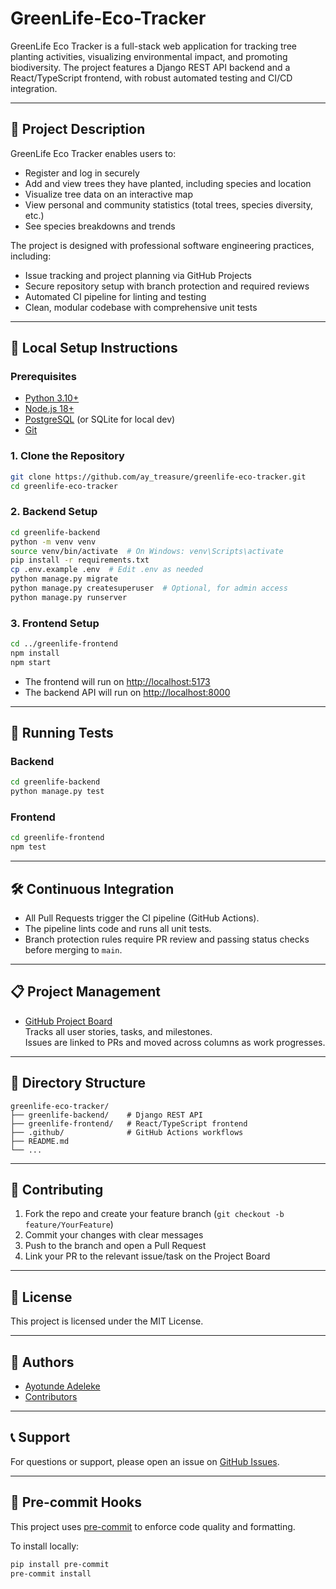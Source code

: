 
# GreenLife-Eco-Tracker  

GreenLife Eco Tracker is a full-stack web application for tracking tree planting activities, visualizing environmental impact, and promoting biodiversity. The project features a Django REST API backend and a React/TypeScript frontend, with robust automated testing and CI/CD integration.

---

## 🌱 Project Description

GreenLife Eco Tracker enables users to:
- Register and log in securely
- Add and view trees they have planted, including species and location
- Visualize tree data on an interactive map
- View personal and community statistics (total trees, species diversity, etc.)
- See species breakdowns and trends

The project is designed with professional software engineering practices, including:
- Issue tracking and project planning via GitHub Projects
- Secure repository setup with branch protection and required reviews
- Automated CI pipeline for linting and testing
- Clean, modular codebase with comprehensive unit tests

---

## 🚀 Local Setup Instructions

### Prerequisites

- [Python 3.10+](https://www.python.org/downloads/)
- [Node.js 18+](https://nodejs.org/)
- [PostgreSQL](https://www.postgresql.org/) (or SQLite for local dev)
- [Git](https://git-scm.com/)

### 1. Clone the Repository

```sh
git clone https://github.com/ay_treasure/greenlife-eco-tracker.git
cd greenlife-eco-tracker
```

### 2. Backend Setup

```sh
cd greenlife-backend
python -m venv venv
source venv/bin/activate  # On Windows: venv\Scripts\activate
pip install -r requirements.txt
cp .env.example .env  # Edit .env as needed
python manage.py migrate
python manage.py createsuperuser  # Optional, for admin access
python manage.py runserver
```

### 3. Frontend Setup

```sh
cd ../greenlife-frontend
npm install
npm start
```

- The frontend will run on [http://localhost:5173](http://localhost:5173)
- The backend API will run on [http://localhost:8000](http://localhost:8000)

---

## 🧪 Running Tests

### Backend

```sh
cd greenlife-backend
python manage.py test
```

### Frontend

```sh
cd greenlife-frontend
npm test
```

---

## 🛠️ Continuous Integration

- All Pull Requests trigger the CI pipeline (GitHub Actions).
- The pipeline lints code and runs all unit tests.
- Branch protection rules require PR review and passing status checks before merging to `main`.

---

## 📋 Project Management

- [GitHub Project Board](https://github.com/ay_treasure/greenlife-eco-tracker/projects/1)  
  Tracks all user stories, tasks, and milestones.  
  Issues are linked to PRs and moved across columns as work progresses.

---

## 📁 Directory Structure

```
greenlife-eco-tracker/
├── greenlife-backend/    # Django REST API
├── greenlife-frontend/   # React/TypeScript frontend
├── .github/              # GitHub Actions workflows
├── README.md
└── ...
```

---

## 🤝 Contributing

1. Fork the repo and create your feature branch (`git checkout -b feature/YourFeature`)
2. Commit your changes with clear messages
3. Push to the branch and open a Pull Request
4. Link your PR to the relevant issue/task on the Project Board

---

## 📄 License

This project is licensed under the MIT License.

---

## 👤 Authors

- [Ayotunde Adeleke](https://github.com/ay_treasure)
- [Contributors](https://github.com/ay_treasure/greenlife-eco-tracker/graphs/contributors)

---

## 📞 Support

For questions or support, please open an issue on [GitHub Issues](https://github.com/ay_treasure/greenlife-eco-tracker/issues).

---

## 🧹 Pre-commit Hooks

This project uses [pre-commit](https://pre-commit.com/) to enforce code quality and formatting.

To install locally:

```sh
pip install pre-commit
pre-commit install
```
